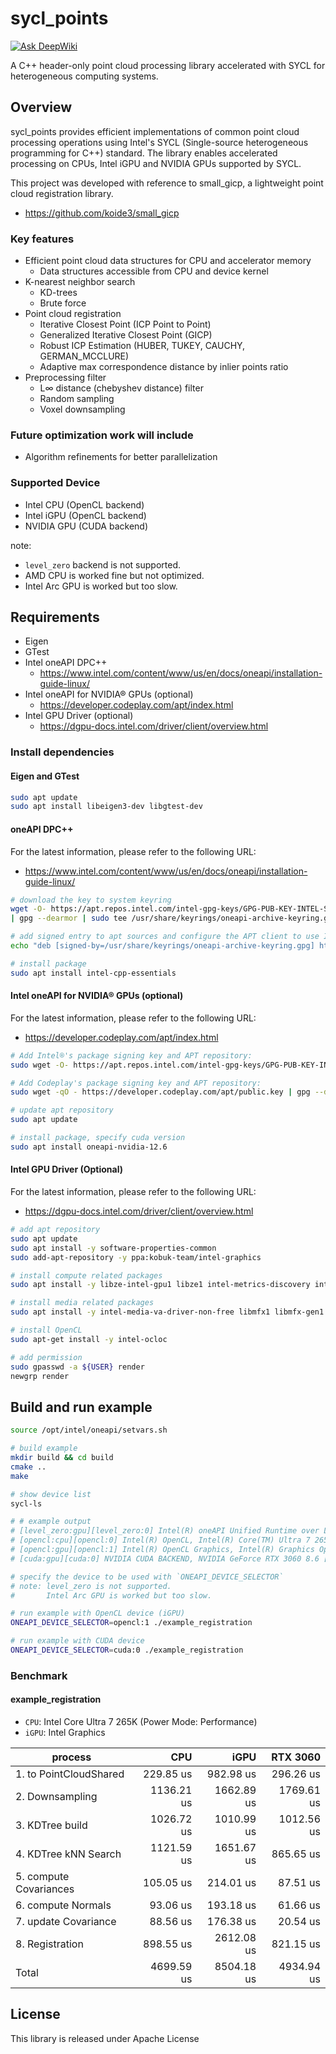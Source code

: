 # sycl_points
[![Ask DeepWiki](https://deepwiki.com/badge.svg)](https://deepwiki.com/fateshelled/sycl_points)

A C++ header-only point cloud processing library accelerated with SYCL for heterogeneous computing systems.

## Overview

sycl_points provides efficient implementations of common point cloud processing operations using Intel's SYCL (Single-source heterogeneous programming for C++) standard. The library enables accelerated processing on CPUs, Intel iGPU and NVIDIA GPUs supported by SYCL.

This project was developed with reference to small_gicp, a lightweight point cloud registration library.
- https://github.com/koide3/small_gicp

### Key features
- Efficient point cloud data structures for CPU and accelerator memory
    - Data structures accessible from CPU and device kernel
- K-nearest neighbor search
    - KD-trees
    - Brute force
- Point cloud registration
    - Iterative Closest Point (ICP Point to Point)
    - Generalized Iterative Closest Point (GICP)
    - Robust ICP Estimation (HUBER, TUKEY, CAUCHY, GERMAN_MCCLURE)
    - Adaptive max correspondence distance by inlier points ratio
- Preprocessing filter
    - L∞ distance (chebyshev distance) filter
    - Random sampling
    - Voxel downsampling

### Future optimization work will include
- Algorithm refinements for better parallelization

### Supported Device
- Intel CPU (OpenCL backend)
- Intel iGPU (OpenCL backend)
- NVIDIA GPU (CUDA backend)

note:
- `level_zero` backend is not supported.
- AMD CPU is worked fine but not optimized.
- Intel Arc GPU is worked but too slow.

## Requirements

- Eigen
- GTest
- Intel oneAPI DPC++
    - https://www.intel.com/content/www/us/en/docs/oneapi/installation-guide-linux/
- Intel oneAPI for NVIDIA® GPUs (optional)
    - https://developer.codeplay.com/apt/index.html
- Intel GPU Driver (optional)
    - https://dgpu-docs.intel.com/driver/client/overview.html

### Install dependencies

#### Eigen and GTest
```bash
sudo apt update
sudo apt install libeigen3-dev libgtest-dev
```

#### oneAPI DPC++
For the latest information, please refer to the following URL:
- https://www.intel.com/content/www/us/en/docs/oneapi/installation-guide-linux/

```bash
# download the key to system keyring
wget -O- https://apt.repos.intel.com/intel-gpg-keys/GPG-PUB-KEY-INTEL-SW-PRODUCTS.PUB \
| gpg --dearmor | sudo tee /usr/share/keyrings/oneapi-archive-keyring.gpg > /dev/null

# add signed entry to apt sources and configure the APT client to use Intel repository:
echo "deb [signed-by=/usr/share/keyrings/oneapi-archive-keyring.gpg] https://apt.repos.intel.com/oneapi all main" | sudo tee /etc/apt/sources.list.d/oneAPI.list

# install package
sudo apt install intel-cpp-essentials
```

#### Intel oneAPI for NVIDIA® GPUs (optional)
For the latest information, please refer to the following URL:
- https://developer.codeplay.com/apt/index.html

```bash
# Add Intel®'s package signing key and APT repository:
sudo wget -O- https://apt.repos.intel.com/intel-gpg-keys/GPG-PUB-KEY-INTEL-SW-PRODUCTS.PUB \ | gpg --dearmor | sudo tee /usr/share/keyrings/oneapi-archive-keyring.gpg > /dev/null && echo "deb [signed-by=/usr/share/keyrings/oneapi-archive-keyring.gpg] https://apt.repos.intel.com/oneapi all main" | sudo tee /etc/apt/sources.list.d/oneAPI.list

# Add Codeplay's package signing key and APT repository:
sudo wget -qO - https://developer.codeplay.com/apt/public.key | gpg --dearmor | sudo tee /usr/share/keyrings/codeplay-keyring.gpg > /dev/null && echo "deb [signed-by=/usr/share/keyrings/codeplay-keyring.gpg] https://developer.codeplay.com/apt all main" | sudo tee /etc/apt/sources.list.d/codeplay.list

# update apt repository
sudo apt update

# install package, specify cuda version
sudo apt install oneapi-nvidia-12.6
```

#### Intel GPU Driver (Optional)
For the latest information, please refer to the following URL:
- https://dgpu-docs.intel.com/driver/client/overview.html

```bash
# add apt repository
sudo apt update
sudo apt install -y software-properties-common
sudo add-apt-repository -y ppa:kobuk-team/intel-graphics

# install compute related packages
sudo apt install -y libze-intel-gpu1 libze1 intel-metrics-discovery intel-opencl-icd clinfo intel-gsc

# install media related packages
sudo apt install -y intel-media-va-driver-non-free libmfx1 libmfx-gen1 libvpl2 libvpl-tools libva-glx2 va-driver-all vainfo

# install OpenCL
sudo apt-get install -y intel-ocloc

# add permission
sudo gpasswd -a ${USER} render
newgrp render
```

## Build and run example

```bash
source /opt/intel/oneapi/setvars.sh

# build example
mkdir build && cd build
cmake ..
make

# show device list
sycl-ls

# # example output
# [level_zero:gpu][level_zero:0] Intel(R) oneAPI Unified Runtime over Level-Zero, Intel(R) Graphics 12.70.4 [1.6.33276+22]
# [opencl:cpu][opencl:0] Intel(R) OpenCL, Intel(R) Core(TM) Ultra 7 265K OpenCL 3.0 (Build 0) [2025.19.4.0.18_160000.xmain-hotfix]
# [opencl:gpu][opencl:1] Intel(R) OpenCL Graphics, Intel(R) Graphics OpenCL 3.0 NEO  [25.13.33276]
# [cuda:gpu][cuda:0] NVIDIA CUDA BACKEND, NVIDIA GeForce RTX 3060 8.6 [CUDA 12.9]

# specify the device to be used with `ONEAPI_DEVICE_SELECTOR`
# note: level_zero is not supported.
#       Intel Arc GPU is worked but too slow.

# run example with OpenCL device (iGPU)
ONEAPI_DEVICE_SELECTOR=opencl:1 ./example_registration

# run example with CUDA device
ONEAPI_DEVICE_SELECTOR=cuda:0 ./example_registration
```

### Benchmark

#### example_registration

- `CPU`: Intel Core Ultra 7 265K (Power Mode: Performance)
- `iGPU`: Intel Graphics

| process                |        CPU |       iGPU |   RTX 3060 |
| ---------------------- | ---------: | ---------: | ---------: |
| 1. to PointCloudShared |  229.85 us |  982.98 us |  296.26 us |
| 2. Downsampling        | 1136.21 us | 1662.89 us | 1769.61 us |
| 3. KDTree build        | 1026.72 us | 1010.99 us | 1012.56 us |
| 4. KDTree kNN Search   | 1121.59 us | 1651.67 us |  865.65 us |
| 5. compute Covariances |  105.05 us |  214.01 us |   87.51 us |
| 6. compute Normals     |   93.06 us |  193.18 us |   61.66 us |
| 7. update Covariance   |   88.56 us |  176.38 us |   20.54 us |
| 8. Registration        |  898.55 us | 2612.08 us |  821.15 us |
| Total                  | 4699.59 us | 8504.18 us | 4934.94 us |

## License
This library is released under Apache License
